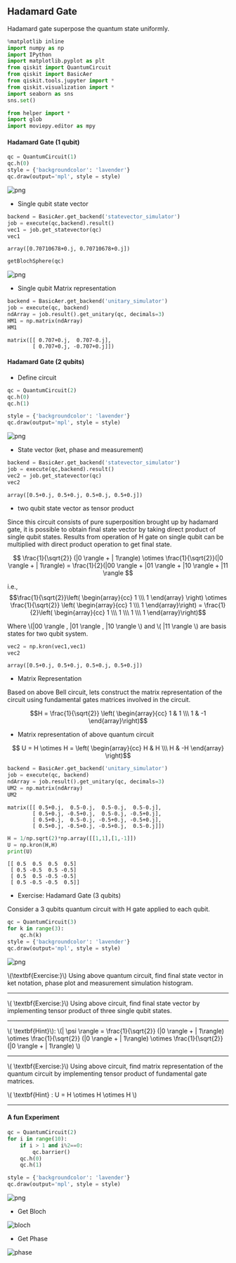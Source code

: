 ## Hadamard Gate 

<div class="alert alert-block alert-info">
Hadamard gate superpose the quantum state uniformly.
</div>


```python
%matplotlib inline
import numpy as np
import IPython
import matplotlib.pyplot as plt
from qiskit import QuantumCircuit
from qiskit import BasicAer
from qiskit.tools.jupyter import *
from qiskit.visualization import *
import seaborn as sns
sns.set()
```


```python
from helper import *
import glob
import moviepy.editor as mpy
```

#### Hadamard Gate (1 qubit)


```python
qc = QuantumCircuit(1)
qc.h(0)
style = {'backgroundcolor': 'lavender'}
qc.draw(output='mpl', style = style)
```




![png](output_4_0.png)



- Single qubit state vector


```python
backend = BasicAer.get_backend('statevector_simulator')
job = execute(qc,backend).result()
vec1 = job.get_statevector(qc)
vec1
```




    array([0.70710678+0.j, 0.70710678+0.j])



```python
getBlochSphere(qc)
```




![png](output_8_0.png)



- Single qubit Matrix representation


```python
backend = BasicAer.get_backend('unitary_simulator')
job = execute(qc, backend)
ndArray = job.result().get_unitary(qc, decimals=3)
HM1 = np.matrix(ndArray)
HM1
```




    matrix([[ 0.707+0.j,  0.707-0.j],
            [ 0.707+0.j, -0.707+0.j]])



####  Hadamard Gate (2 qubits)

- Define circuit


```python
qc = QuantumCircuit(2)
qc.h(0)
qc.h(1)

style = {'backgroundcolor': 'lavender'}
qc.draw(output='mpl', style = style)
```




![png](output_13_0.png)



- State vector (ket, phase and measurement)


```python
backend = BasicAer.get_backend('statevector_simulator')
job = execute(qc,backend).result()
vec2 = job.get_statevector(qc)
vec2
```




    array([0.5+0.j, 0.5+0.j, 0.5+0.j, 0.5+0.j])




- two qubit state vector  as tensor product


    
 Since this circuit consists of pure superposition brought up by hadamard gate, it is possible to obtain final state vector by taking direct product of single qubit states. Results from operation of H gate on single qubit can be multiplied with direct product operation to get final state.
    
$$ \frac{1}{\sqrt{2}} (|0 \rangle + | 1\rangle) \otimes \frac{1}{\sqrt{2}}(|0 \rangle + | 1\rangle) = \frac{1}{2}(|00 \rangle + |01 \rangle + |10 \rangle + |11 \rangle $$
    

i.e., $$\frac{1}{\sqrt{2}}\left( \begin{array}{cc} 
    1   \\\
    1 
\end{array} \right) \otimes \frac{1}{\sqrt{2}} \left( \begin{array}{cc}
    1   \\\
    1 
\end{array}\right) = \frac{1}{2}\left( \begin{array}{cc}
    1   \\\
    1 \\\
    1 \\\
    1
\end{array}\right)$$

Where \\(|00 \rangle , |01 \rangle , |10 \rangle \\) and \\( |11 \rangle \\) are basis states for two qubit system.


```python
vec2 = np.kron(vec1,vec1)
vec2
```




    array([0.5+0.j, 0.5+0.j, 0.5+0.j, 0.5+0.j])



- Matrix Representation


Based on above Bell circuit, lets construct the matrix representation of the circuit using fundamental gates matrices involved in the circuit.

$$H = \frac{1}{\sqrt{2}} \left( \begin{array}{cc}
    1  & 1 \\\
    1 & -1
\end{array}\right)$$

- Matrix representation of above quantum circuit

$$ U  = H \otimes H =  \left( \begin{array}{cc}
    H  &  H \\\
    H &  -H
\end{array} \right)$$
    



```python
backend = BasicAer.get_backend('unitary_simulator')
job = execute(qc, backend)
ndArray = job.result().get_unitary(qc, decimals=3)
UM2 = np.matrix(ndArray)
UM2
```




    matrix([[ 0.5+0.j,  0.5-0.j,  0.5-0.j,  0.5-0.j],
            [ 0.5+0.j, -0.5+0.j,  0.5-0.j, -0.5+0.j],
            [ 0.5+0.j,  0.5-0.j, -0.5+0.j, -0.5+0.j],
            [ 0.5+0.j, -0.5+0.j, -0.5+0.j,  0.5-0.j]])




```python
H = 1/np.sqrt(2)*np.array([[1,1],[1,-1]])
U = np.kron(H,H)
print(U)
```

    [[ 0.5  0.5  0.5  0.5]
     [ 0.5 -0.5  0.5 -0.5]
     [ 0.5  0.5 -0.5 -0.5]
     [ 0.5 -0.5 -0.5  0.5]]


- Exercise: Hadamard Gate (3 qubits)

Consider a 3 qubits quantum circuit with H gate applied to each qubit.


```python
qc = QuantumCircuit(3)
for k in range(3):
    qc.h(k)
style = {'backgroundcolor': 'lavender'}
qc.draw(output='mpl', style = style)
```




![png](output_25_0.png)




\\(\textbf{Exercise:}\\) Using above quantum circuit, find final state vector in ket notation, phase plot and measurement simulation histogram.

-----------

\\( \textbf{Exercise:}\\) Using above circuit, find final state vector by implementing tensor product of three single qubit states.
   
------------   
   
\\( \textbf{Hint}\\): \\(| \psi \rangle =  \frac{1}{\sqrt{2}} (|0 \rangle + | 1\rangle) \otimes \frac{1}{\sqrt{2}} (|0 \rangle + | 1\rangle)  \otimes \frac{1}{\sqrt{2}} (|0 \rangle + | 1\rangle) \\)

-------------

\\( \textbf{Exercise:}\\) Using above circuit, find matrix representation of the quantum circuit by implementing tensor product of fundamental gate matrices.
    
\\( \textbf{Hint} :  U = H \otimes H \otimes H  \\) 

--------------


#### A fun Experiment


```python
qc = QuantumCircuit(2)
for i in range(10):
    if i > 1 and i%2==0:
        qc.barrier()
    qc.h(0) 
    qc.h(1)
```


```python
style = {'backgroundcolor': 'lavender'}
qc.draw(output='mpl', style = style)
```




![png](output_36_0.png)



- Get Bloch

![bloch](bloch.gif)

- Get Phase

![phase](phase.gif)


```python

```

